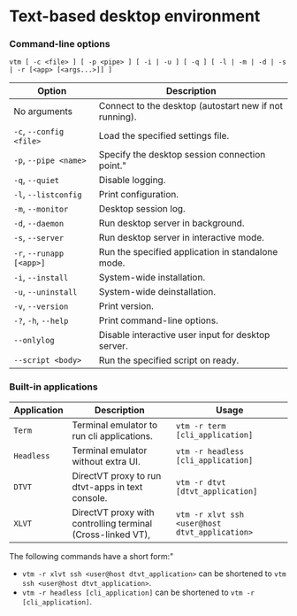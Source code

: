 # Text-based desktop environment

### Command-line options

 `vtm [ -c <file> ] [ -p <pipe> ] [ -i | -u ] [ -q ] [ -l | -m | -d | -s | -r [<app> [<args...>]] ]`

Option                       | Description
-----------------------------|-------------------------------------------------------
No arguments                 | Connect to the desktop (autostart new if not running).
` -c `, ` --config <file> `  | Load the specified settings file.
` -p `, ` --pipe <name> `    | Specify the desktop session connection point."
` -q `, ` --quiet `          | Disable logging.
` -l `, ` --listconfig `     | Print configuration.
` -m `, ` --monitor `        | Desktop session log.
` -d `, ` --daemon `         | Run desktop server in background.
` -s `, ` --server `         | Run desktop server in interactive mode.
` -r `, ` --runapp [<app>] ` | Run the specified application in standalone mode.
` -i `, ` --install `        | System-wide installation.
` -u `, ` --uninstall `      | System-wide deinstallation.
` -v `, ` --version `        | Print version.
` -? `, ` -h `, ` --help `   | Print command-line options.
` --onlylog `                | Disable interactive user input for desktop server.
` --script <body> `          | Run the specified script on ready.

### Built-in applications

Application | Description                                                 | Usage
------------|-------------------------------------------------------------|------------------------------------
`Term`      | Terminal emulator to run cli applications.                  | `vtm -r term [cli_application]`
`Headless`  | Terminal emulator without extra UI.                         | `vtm -r headless [cli_application]`
`DTVT`      | DirectVT proxy to run dtvt-apps in text console.            | `vtm -r dtvt [dtvt_application]`
`XLVT`      | DirectVT proxy with controlling terminal (Cross-linked VT), | `vtm -r xlvt ssh <user@host dtvt_application>`

The following commands have a short form:"
  - `vtm -r xlvt ssh <user@host dtvt_application>` can be shortened to `vtm ssh <user@host dtvt_application>`.
  - `vtm -r headless [cli_application]` can be shortened to `vtm -r [cli_application]`.